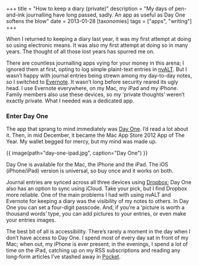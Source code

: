 +++
title = "How to keep a diary (private)"
description = "My days of pen-and-ink journalling have long passed, sadly. An app as useful as Day One softens the blow"
date = 2013-01-28
[taxonomies]
tags = ["apps", "writing"]
+++

When I returned to keeping a diary last year, it was my first attempt at doing so using electronic means. It was also my first attempt at doing so in many years. The thought of all those lost years has spurred me on.

There are countless journalling apps vying for your money in this arena; I ignored them at first, opting to log simple plaint-text entries in [nvALT](http://brettterpstra.com/projects/nvalt/). But I wasn’t happy with journal entries being strewn among my day-to-day notes, so I switched to [Evernote](https://evernote.com). It wasn’t long before security reared its ugly head. I use Evernote everywhere, on my Mac, my iPad and my iPhone. Family members also use these devices, so my ‘private thoughts’ weren’t exactly private. What I needed was a dedicated app.

### Enter Day One

The app that sprang to mind immediately was [Day One](http://dayoneapp.com). I’d read a lot about it. Then, in mid December, it became the Mac App Store 2012 App of The Year. My wallet begged for mercy, but my mind was made up.

{{ image(path="day-one-ipad.jpg", caption="Day One") }}

Day One is available for the Mac, the iPhone and the iPad. The iOS (iPhone/iPad) version is universal, so buy once and it works on both.

Journal entries are synced across all three devices using [Dropbox](http://db.tt/jw9tyCz); Day One also has an option to sync using iCloud. Take your pick, but I find Dropbox more reliable. One of the main problems I had with using nvALT and Evernote for keeping a diary was the visibility of my notes to others. In Day One you can set a four-digit passcode. And, if you’re a ‘picture is worth a thousand words’ type, you can add pictures to your entries, or even make your entries images.

The best bit of all is accessibility. There’s rarely a moment in the day when I don’t have access to Day One. I spend most of every day sat in front of my Mac; when out, my iPhone is ever present; in the evenings, I spend a lot of time on the iPad, catching up on my RSS subscriptions and reading any long-form articles I’ve stashed away in [Pocket](http://getpocket.com).
